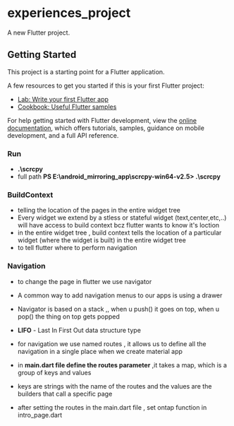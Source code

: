 # experiences_project

A new Flutter project.

## Getting Started

This project is a starting point for a Flutter application.

A few resources to get you started if this is your first Flutter project:

- [Lab: Write your first Flutter app](https://docs.flutter.dev/get-started/codelab)
- [Cookbook: Useful Flutter samples](https://docs.flutter.dev/cookbook)

For help getting started with Flutter development, view the
[online documentation](https://docs.flutter.dev/), which offers tutorials,
samples, guidance on mobile development, and a full API reference.

### Run  

- **.\scrcpy**
- full path **PS E:\android_mirroring_app\scrcpy-win64-v2.5> .\scrcpy**

### BuildContext

- telling the location of the pages in the entire widget tree
- Every widget we extend by a stless or stateful widget (text,center,etc,..) will have access to build context bcz flutter wants to know it's loction  
- in the entire widget tree , build context tells the location of a particular widget (where the widget is built) in the entire widget tree  
- to tell flutter where to perform navigation  

### Navigation  

- to change the page in flutter we use navigator  
- A common way to add navigation menus to our apps is using a drawer  
- Navigator is based on a stack ,, when u push() it goes on top, when u pop() the thing on top gets popped  
- **LIFO** - Last In First Out data structure type

- for navigation we use named routes , it allows us to define all the     navigation in a single place when we create material app  
- in **main.dart file define the routes parameter** ,it takes a map, which is a group of keys and values  
- keys are strings with the name of the routes and the values are the builders that call a specific page  
- after setting the routes in the main.dart file , set ontap function in intro_page.dart  
  